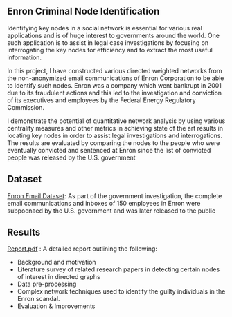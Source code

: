 
## Enron Criminal Node Identification

Identifying key nodes in a social network is essential for various real applications and is of huge interest to governments around the world. One such application is to assist in legal case investigations by focusing on interrogating the key nodes for efficiency and to extract the most useful information.

In this project, I have constructed various directed weighted networks from the non-anonymized email communications of Enron Corporation to be able to identify such nodes. Enron was a company which went bankrupt in 2001 due to its fraudulent actions and this led to the investigation and conviction of its executives and employees by the Federal Energy Regulatory Commission.

I demonstrate the potential of quantitative network analysis by using various centrality measures and other metrics in achieving state of the art results in locating key nodes in order to assist legal investigations and interrogations. The results are evaluated by comparing the nodes to the people who were eventually convicted and sentenced at Enron since the list of convicted people was released by the U.S. government


## Dataset

[Enron Email Dataset](https://www.cs.cmu.edu/~enron/): As part of the government investigation, the complete email communications and inboxes of 150 employees in Enron were subpoenaed by the U.S. government and was later released to the public

## Results

[Report.pdf](https://github.com/oghabi/Enron-Criminal-Identification/blob/master/Report.pdf) : A detailed report outlining the following:

 - Background and motivation
 - Literature survey of related research papers in detecting certain nodes of interest in directed graphs
 - Data pre-processing
 -  Complex network techniques used to identify the guilty individuals in the Enron scandal.
 - Evaluation & Improvements
